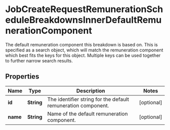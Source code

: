 

# JobCreateRequestRemunerationScheduleBreakdownsInnerDefaultRemunerationComponent

The default remuneration component this breakdown is based on. This is specified as a search object, which will match the remuneration component which best fits the keys for this object. Multiple keys can be used together to further narrow search results.

## Properties

| Name | Type | Description | Notes |
|------------ | ------------- | ------------- | -------------|
|**id** | **String** | The identifier string for the default remuneration component. |  [optional] |
|**name** | **String** | Name of the default remuneration component. |  [optional] |



